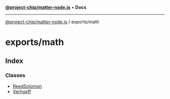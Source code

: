 [**@project-chip/matter-node.js**](../../README.md) • **Docs**

***

[@project-chip/matter-node.js](../../modules.md) / exports/math

# exports/math

## Index

### Classes

- [ReedSolomon](classes/ReedSolomon.md)
- [Verhoeff](classes/Verhoeff.md)
